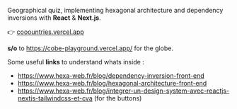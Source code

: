 
Geographical quiz, implementing hexagonal architecture and dependency inversions with **React** & **Next.js**.

👉 [cooountries.vercel.app](https://cooountries.vercel.app/)

**s/o** to https://cobe-playground.vercel.app/ for the globe.

Some useful **links** to understand whats inside :
- https://www.hexa-web.fr/blog/dependency-inversion-front-end
- https://www.hexa-web.fr/blog/hexagonal-architecture-front-end
- https://www.hexa-web.fr/blog/integrer-un-design-system-avec-reactjs-nextjs-tailwindcss-et-cva (for the buttons)
